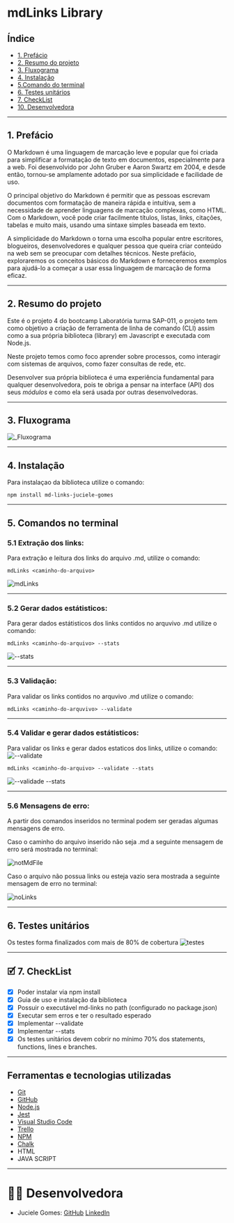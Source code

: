 # mdLinks Library

## Índice

* [1. Prefácio](#prefacio)
* [2. Resumo do projeto](#resumo-do-projeto)
* [3. Fluxograma](#fluxograma)
* [4. Instalação](#instalacao)
* [5.Comando do terminal](#comandos-no-terminal)
* [6. Testes unitários](#testes-unitarios)
* [7. CheckList](#checklist)
* [10. Desenvolvedora](#desenvolvedora)

***
<a name="prefacio"></a>
## 1. Prefácio


O Markdown é uma linguagem de marcação leve e popular que foi criada para simplificar a formatação de texto em documentos, especialmente para a web. Foi desenvolvido por John Gruber e Aaron Swartz em 2004, e desde então, tornou-se amplamente adotado por sua simplicidade e facilidade de uso.

O principal objetivo do Markdown é permitir que as pessoas escrevam documentos com formatação de maneira rápida e intuitiva, sem a necessidade de aprender linguagens de marcação complexas, como HTML. Com o Markdown, você pode criar facilmente títulos, listas, links, citações, tabelas e muito mais, usando uma sintaxe simples baseada em texto.

A simplicidade do Markdown o torna uma escolha popular entre escritores, blogueiros, desenvolvedores e qualquer pessoa que queira criar conteúdo na web sem se preocupar com detalhes técnicos. Neste prefácio, exploraremos os conceitos básicos do Markdown e forneceremos exemplos para ajudá-lo a começar a usar essa linguagem de marcação de forma eficaz.
* * *

<a name="resumo-do-projeto"></a>
## 2. Resumo do projeto

Este é o projeto 4 do bootcamp Laboratória turma SAP-011, o projeto tem como objetivo
a criação de ferramenta de linha de comando (CLI) assim como
a sua própria biblioteca (library) em Javascript e executada com Node.js.

Neste projeto temos como foco aprender sobre processos, como interagir
com sistemas de arquivos, como fazer consultas de rede, etc.

Desenvolver sua própria biblioteca é uma experiência fundamental para qualquer
desenvolvedora, pois te obriga a pensar na interface (API) dos seus _módulos_ e
como ela será usada por outras desenvolvedoras. 
* * *

<a name="fluxograma"></a>
## 3. Fluxograma
![_Fluxograma](https://github.com/JucieleGomes/SAP011-md-links/assets/127780316/a8a8f2d1-d4d7-4805-b8fc-761fc49fe403)
* * *

<a name="instalacao"></a>
## 4. Instalação
Para instalaçao da biblioteca utilize o comando:

`npm install md-links-juciele-gomes
`
* * *



<a name="comandos-no-terminal"></a>
## 5. Comandos no terminal

### 5.1 Extração dos links:
Para extração e leitura dos links do arquivo .md, utilize o comando:

`mdLinks <caminho-do-arquivo>`

![mdLinks](https://github.com/JucieleGomes/SAP011-md-links/assets/127780316/32fdbaff-54d6-49d8-8c96-4924059b05d0)
* * *
### 5.2 Gerar dados estátisticos:
Para gerar dados estátisticos dos links contidos no arquvivo .md utilize o comando:

`mdLinks <caminho-do-arquivo> --stats`

![--stats](https://github.com/JucieleGomes/mdLinks-Library/assets/127780316/ccd2c50a-2f13-45c5-8f3e-35519f15132a)

* * *
### 5.3 Validação:
Para validar os links contidos no arquvivo .md utilize o comando:

`mdLinks <caminho-do-arquvivo> --validate`


* * *
### 5.4 Validar e gerar dados estátisticos:
Para validar os links e gerar dados estaticos dos links, utilize o comando: 
![--validate](https://github.com/JucieleGomes/SAP011-md-links/assets/127780316/19733eb4-0c28-460a-a233-198eedb8e445)

`mdLinks <caminho-do-arquivo> --validate --stats`

![--validade --stats](https://github.com/JucieleGomes/SAP011-md-links/assets/127780316/051394b9-831c-4d71-a151-06bca0c40750)
* * *
### 5.6 Mensagens de erro:
A partir dos comandos inseridos no terminal podem ser geradas algumas mensagens de erro.

Caso o caminho do arquivo inserido não seja .md a seguinte mensagem de erro será mostrada no terminal:


![notMdFile](https://github.com/JucieleGomes/SAP011-md-links/assets/127780316/5965be90-512c-4203-94c2-39d33c480b38)

Caso o arquivo não possua links ou esteja vazio sera mostrada a seguinte mensagem de erro no terminal: 

![noLinks](https://github.com/JucieleGomes/SAP011-md-links/assets/127780316/74c1c490-f06a-4b41-a84b-90ee611ad3c6)
* * *
<a name="testes-unitarios"></a>
## 6. Testes unitários
Os testes forma finalizados com mais de 80% de cobertura
![testes](https://github.com/JucieleGomes/mdLinks-Library/assets/127780316/9f745f5a-4e9d-4c54-af1f-c02d7670d506)

* * *
<a name="checklist"></a>
## 🗹 7. CheckList 
- [x]  Poder instalar via npm install 
- [x] Guia de uso e instalação da biblioteca
- [x] Possuir o executável md-links no path (configurado no package.json)
- [x] Executar sem erros e ter o resultado esperado
- [x] Implementar --validate
- [x] Implementar --stats
- [x] Os testes unitários devem cobrir no mínimo 70% dos statements, functions, lines e branches.
* * * 
<a name="ferramentas-e-tecnologias-utilizadas"></a>
## Ferramentas e tecnologias utilizadas

* [Git](https://git-scm.com/)
* [GitHub](https://github.com/)
* [Node.js](https://nodejs.org/en)
* [Jest](https://jestjs.io/)
* [Visual Studio Code](https://code.visualstudio.com/)
* [Trello](https://trello.com/pt-BR/login)
* [NPM](https://www.npmjs.com/)
* [Chalk](https://www.npmjs.com/package/chalk)
* HTML
* JAVA SCRIPT
* * *

<a name="desenvolvedora"></a>
# 👩‍💻 Desenvolvedora
* Juciele Gomes: [GitHub](https://github.com/JucieleGomes) [LinkedIn](https://www.linkedin.com/in/juciele-gomes-03287b149/)













